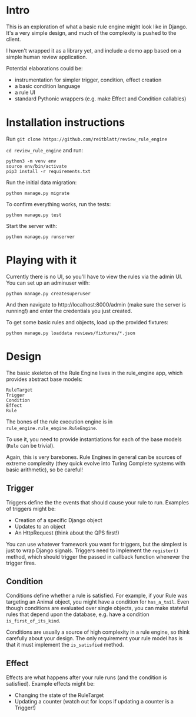 # Intro

This is an exploration of what a basic rule engine might look like in Django. It's a very simple design, and much of the complexity is pushed to the client.

I haven't wrapped it as a library yet, and include a demo app based on a simple human review application.

Potential elaborations could be:
- instrumentation for simpler trigger, condition, effect creation
- a basic condition language
- a rule UI
- standard Pythonic wrappers (e.g. make Effect and Condition callables)

# Installation instructions

Run `git clone https://github.com/reitblatt/review_rule_engine`

`cd review_rule_engine` and run:

```
python3 -m venv env
source env/bin/activate
pip3 install -r requirements.txt
```

Run the initial data migration:

```
python manage.py migrate
```

To confirm everything works, run the tests:
```
python manage.py test
```

Start the server with:
```
python manage.py runserver
```

# Playing with it

Currently there is no UI, so you'll have to view the rules via the admin UI. You can set up an adminuser with:
```
python manage.py createsuperuser
```

And then navigate to http://localhost:8000/admin (make sure the server is running!) and enter the credentials you just created.

To get some basic rules and objects, load up the provided fixtures:

```
python manage.py loaddata reviews/fixtures/*.json
```

# Design

The basic skeleton of the Rule Engine lives in the rule_engine app, which provides abstract base models:
```
RuleTarget
Trigger
Condition
Effect
Rule
```

The bones of the rule execution engine is in `rule_engine.rule_engine.RuleEngine`.

To use it, you need to provide instantiations for each of the base models (`Rule` can be trivial).

Again, this is very barebones. Rule Engines in general can be sources of extreme complexity (they quick evolve into Turing Complete systems with basic arithmetic), so be careful!

## Trigger
Triggers define the the events that should cause your rule to run. Examples of triggers might be:

- Creation of a specific Django object
- Updates to an object
- An HttpRequest (think about the QPS first!)

You can use whatever framework you want for triggers, but the simplest is just to wrap Django signals. Triggers need to implement the `register()` method, which should trigger the passed in callback function whenever the trigger fires.

## Condition
Conditions define whether a rule is satisfied. For example, if your Rule was targeting an Animal object, you might have a condition for `has_a_tail`. Even though conditions are evaluated over single objects, you can make stateful rules that depend upon the database, e.g. have a condition `is_first_of_its_kind`.

Conditions are usually a source of high complexity in a rule engine, so think carefully about your design. The only requirement your rule model has is that it must implement the `is_satisfied` method.

## Effect
Effects are what happens after your rule runs (and the condition is satisfied). Example effects might be:

- Changing the state of the RuleTarget
- Updating a counter (watch out for loops if updating a counter is a Trigger!)